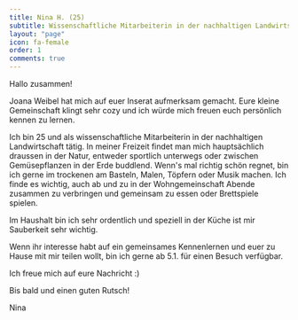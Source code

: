 ```yaml
---
title: Nina H. (25)
subtitle: Wissenschaftliche Mitarbeiterin in der nachhaltigen Landwirtschaft
layout: "page"
icon: fa-female
order: 1
comments: true
---
```


Hallo zusammen!

Joana Weibel hat mich auf euer Inserat aufmerksam gemacht. Eure kleine Gemeinschaft klingt sehr cozy und ich würde mich freuen euch persönlich kennen zu lernen.

Ich bin 25 und als wissenschaftliche Mitarbeiterin in der nachhaltigen Landwirtschaft tätig. In meiner Freizeit findet man mich hauptsächlich draussen in der Natur, entweder sportlich unterwegs oder zwischen Gemüsepflanzen in der Erde buddlend. Wenn's mal richtig schön regnet, bin ich gerne im trockenen am Basteln, Malen, Töpfern oder Musik machen. Ich finde es wichtig, auch ab und zu in der Wohngemeinschaft Abende zusammen zu verbringen und gemeinsam zu essen oder Brettspiele spielen.

Im Haushalt bin ich sehr ordentlich und speziell in der Küche ist mir Sauberkeit sehr wichtig.



Wenn ihr interesse habt auf ein gemeinsames Kennenlernen und euer zu Hause mit mir teilen wollt, bin ich gerne ab 5.1. für einen Besuch verfügbar.

Ich freue mich auf eure Nachricht :)

Bis bald und einen guten Rutsch!

Nina